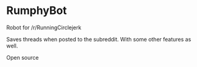 # RumphyBot
Robot for /r/RunningCirclejerk

Saves threads when posted to the subreddit. With some other features as well. 

Open source
